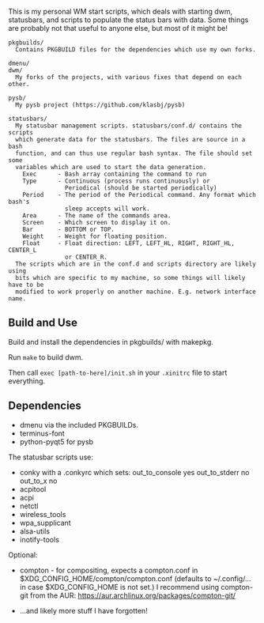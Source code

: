 This is my personal WM start scripts, which deals with starting dwm,
statusbars, and scripts to populate the status bars with data. Some things are
probably not that useful to anyone else, but most of it might be!

```
pkgbuilds/
  Contains PKGBUILD files for the dependencies which use my own forks.

dmenu/
dwm/
  My forks of the projects, with various fixes that depend on each other.

pysb/
  My pysb project (https://github.com/klasbj/pysb)

statusbars/
  My statusbar management scripts. statusbars/conf.d/ contains the scripts
  which generate data for the statusbars. The files are source in a bash
  function, and can thus use regular bash syntax. The file should set some
  variables which are used to start the data generation.
    Exec      - Bash array containing the command to run
    Type      - Continuous (process runs continuously) or
                Periodical (should be started periodically)
    Period    - The period of the Periodical command. Any format which bash's
                sleep accepts will work.
    Area      - The name of the commands area.
    Screen    - Which screen to display it on.
    Bar       - BOTTOM or TOP.
    Weight    - Weight for floating position.
    Float     - Float direction: LEFT, LEFT_HL, RIGHT, RIGHT_HL, CENTER_L
                or CENTER_R.
  The scripts which are in the conf.d and scripts directory are likely using
  bits which are specific to my machine, so some things will likely have to be
  modified to work properly on another machine. E.g. network interface name.
```

Build and Use
-------------

Build and install the dependencies in pkgbuilds/ with makepkg.

Run `make` to build dwm.

Then call `exec [path-to-here]/init.sh` in your `.xinitrc` file to start everything.


Dependencies
------------

* dmenu via the included PKGBUILDs.
* terminus-font
* python-pyqt5 for pysb

The statusbar scripts use:
* conky with a .conkyrc which sets:
      out_to_console yes
      out_to_stderr no
      out_to_x no
* acpitool
* acpi
* netctl
* wireless\_tools
* wpa\_supplicant
* alsa-utils
* inotify-tools

Optional:
* compton - for compositing, expects a compton.conf in
            $XDG_CONFIG_HOME/compton/compton.conf (defaults to ~/.config/...
            in case $XDG_CONFIG_HOME is not set.)
            I recommend using compton-git from the AUR:
            https://aur.archlinux.org/packages/compton-git/

* ...and likely more stuff I have forgotten!
